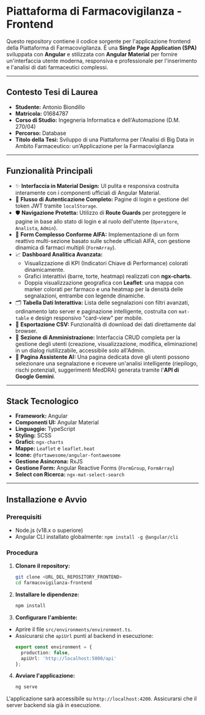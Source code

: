 # Piattaforma di Farmacovigilanza - Frontend

Questo repository contiene il codice sorgente per l'applicazione frontend della Piattaforma di Farmacovigilanza. È una **Single Page Application (SPA)** sviluppata con **Angular** e stilizzata con **Angular Material** per fornire un'interfaccia utente moderna, responsiva e professionale per l'inserimento e l'analisi di dati farmaceutici complessi.

---

## Contesto Tesi di Laurea

* **Studente:** Antonio Biondillo
* **Matricola:** 01684787
* **Corso di Studio:** Ingegneria Informatica e dell'Automazione (D.M. 270/04)
* **Percorso:** Database
* **Titolo della Tesi:** Sviluppo di una Piattaforma per l'Analisi di Big Data in Ambito Farmaceutico: un'Applicazione per la Farmacovigilanza

---

## Funzionalità Principali

* ✨ **Interfaccia in Material Design:** UI pulita e responsiva costruita interamente con i componenti ufficiali di Angular Material.
* 🔐 **Flusso di Autenticazione Completo:** Pagine di login e gestione del token JWT tramite `localStorage`.
* 🛡️ **Navigazione Protetta:** Utilizzo di **Route Guards** per proteggere le pagine in base allo stato di login e al ruolo dell'utente (`Operatore`, `Analista`, `Admin`).
* 📝 **Form Complesso Conforme AIFA:** Implementazione di un form reattivo multi-sezione basato sulle schede ufficiali AIFA, con gestione dinamica di farmaci multipli (`FormArray`).
* 📈 **Dashboard Analitica Avanzata:**
  * Visualizzazione di KPI (Indicatori Chiave di Performance) colorati dinamicamente.
  * Grafici interattivi (barre, torte, heatmap) realizzati con **ngx-charts**.
  * Doppia visualizzazione geografica con **Leaflet**: una mappa con marker colorati per farmaco e una heatmap per la densità delle segnalazioni, entrambe con legende dinamiche.
* 🗂️ **Tabella Dati Interattiva:** Lista delle segnalazioni con filtri avanzati, ordinamento lato server e paginazione intelligente, costruita con `mat-table` e design responsivo "card-view" per mobile.
* 📄 **Esportazione CSV:** Funzionalità di download dei dati direttamente dal browser.
* 👤 **Sezione di Amministrazione:** Interfaccia CRUD completa per la gestione degli utenti (creazione, visualizzazione, modifica, eliminazione) in un dialog riutilizzabile, accessibile solo all'Admin.
* 🤖 **Pagina Assistente AI:** Una pagina dedicata dove gli utenti possono selezionare una segnalazione e ricevere un'analisi intelligente (riepilogo, rischi potenziali, suggerimenti MedDRA) generata tramite l'**API di Google Gemini**.

---

## Stack Tecnologico

* **Framework:** Angular
* **Componenti UI:** Angular Material
* **Linguaggio:** TypeScript
* **Styling:** SCSS
* **Grafici:** `ngx-charts`
* **Mappe:** `Leaflet` e `leaflet.heat`
* **Icone:** `@fortawesome/angular-fontawesome`
* **Gestione Asincrona:** RxJS
* **Gestione Form:** Angular Reactive Forms (`FormGroup`, `FormArray`)
* **Select con Ricerca:** `ngx-mat-select-search`

---

## Installazione e Avvio

### Prerequisiti

* Node.js (v18.x o superiore)
* Angular CLI installato globalmente: `npm install -g @angular/cli`

### Procedura

1.  **Clonare il repository:**
    ```bash
    git clone <URL_DEL_REPOSITORY_FRONTEND>
    cd farmacovigilanza-frontend
    ```

2.  **Installare le dipendenze:**
    ```bash
    npm install
    ```

3.  **Configurare l'ambiente:**
  * Aprire il file `src/environments/environment.ts`.
  * Assicurarsi che `apiUrl` punti al backend in esecuzione:
      ```typescript
      export const environment = {
        production: false,
        apiUrl: 'http://localhost:5000/api'
      };
      ```

4.  **Avviare l'applicazione:**
    ```bash
    ng serve
    ```
L'applicazione sarà accessibile su `http://localhost:4200`. Assicurarsi che il server backend sia già in esecuzione.
